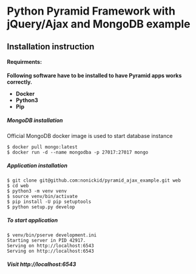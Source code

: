 # Python Pyramid Framework with jQuery/Ajax and MongoDB example

## Installation instruction

#### Requirments:

**Following software have to be installed to have Pyramid apps works correctly.**
* **Docker** 
* **Python3**
* **Pip**

##### MongoDB installation

Official MongoDB docker image is used to start database instance
```
$ docker pull mongo:latest
$ docker run -d --name mongodba -p 27017:27017 mongo
```

##### Application installation

```
$ git clone git@github.com:nonickid/pyramid_ajax_example.git web
$ cd web
$ python3 -m venv venv
$ source venv/bin/activate
$ pip install -U pip setuptools
$ python setup.py develop
```

##### To start application
```
$ venv/bin/pserve development.ini
Starting server in PID 42917.
Serving on http://localhost:6543
Serving on http://localhost:6543

```

##### Visit http://localhost:6543


